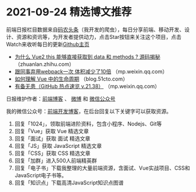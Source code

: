 # 2021-09-24 精选博文推荐

前端日报栏目数据来自[码农头条](http://hao.caibaojian.com.cn/)（我开发的爬虫），每日分享前端、移动开发、设计、资源和资讯等，为开发者提供动力，点击Star按钮来关注这个项目，点击Watch来收听每日的更新[Github主页](https://github.com/kujian/frontendDaily)
* [为什么 Vue2 this 能够直接获取到 data 和 methods ? 源码揭秘](https://zhuanlan.zhihu.com/p/413075476) （zhuanlan.zhihu.com）
* [跟同事弃用webpack一次 体积减少了10倍](https://mp.weixin.qq.com/s?__biz=MzkwODIwMDY2OQ==&mid=2247491579&idx=1&sn=2bde9b9a5788ce360d9e61369ab62c16) （mp.weixin.qq.com）
* [如何理解 Vue 中的生命周期](https://blog.51cto.com/u_13578653/3995193) （blog.51cto.com）
* [有备无患（GitHub 热点速览 v.21.38）](https://mp.weixin.qq.com/s/kC7tRb_pdSPN3vZhNv3kGg) （mp.weixin.qq.com）

日报维护作者：[前端博客](http://caibaojian.com.cn/) 、 [微博](http://weibo.com/kujian) 和 [微信公众号](https://open.weixin.qq.com/qr/code?username=caibaojian_com)

我的微信公众号：[前端开发博客](https://open.weixin.qq.com/qr/code?username=caibaojian_com)，在后台回复以下关键字可以获取资源。

1. 回复「1024」，领取前端进阶资料，包含小程序、Nodejs、Git等
2. 回复「Vue」获取 Vue 精选文章
3. 回复「面试」获取 面试 精选文章
4. 回复「JS」获取 JavaScript 精选文章
5. 回复「CSS」获取 CSS 精选文章
6. 回复「加群」进入500人前端精英群
7. 回复「电子书」下载我整理的大量前端资源，含面试、Vue实战项目、CSS和JavaScript电子书等。
8. 回复「知识点」下载高清JavaScript知识点图谱